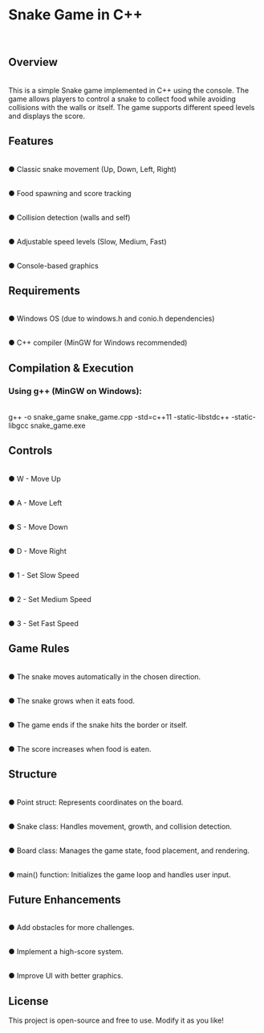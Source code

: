 <h1>Snake Game in C++</h1>
<br>

<h2>Overview</h2>

<br>This is a simple Snake game implemented in C++ using the console. The game allows players to control a snake to collect food while avoiding collisions with the walls or itself. The game supports different speed levels and displays the score.
<br>
<h2>Features</h2>

<br>● Classic snake movement (Up, Down, Left, Right)

<br>● Food spawning and score tracking

<br>● Collision detection (walls and self)

<br>● Adjustable speed levels (Slow, Medium, Fast)

<br>● Console-based graphics
<br>
<h2>Requirements</h2>

<br>● Windows OS (due to windows.h and conio.h dependencies)

<br>● C++ compiler (MinGW for Windows recommended)
<br>
<h2>Compilation & Execution</h2>

<h3>Using g++ (MinGW on Windows):</h3>

 <br>g++ -o snake_game snake_game.cpp -std=c++11 -static-libstdc++ -static-libgcc
 snake_game.exe
<br>
<h2>Controls</h2>

<br>● W - Move Up

<br>● A - Move Left

<br>● S - Move Down

<br>● D - Move Right

<br>● 1 - Set Slow Speed

<br>● 2 - Set Medium Speed

<br>● 3 - Set Fast Speed
<br>
<h2>Game Rules</h2>

<br>● The snake moves automatically in the chosen direction.

<br>● The snake grows when it eats food.

<br>● The game ends if the snake hits the border or itself.

<br>● The score increases when food is eaten.
<br>
<h2>Structure</h2>

<br>● Point struct: Represents coordinates on the board.

<br>● Snake class: Handles movement, growth, and collision detection.

<br>● Board class: Manages the game state, food placement, and rendering.

<br>● main() function: Initializes the game loop and handles user input.
<br>
<h2>Future Enhancements</h2>

<br>● Add obstacles for more challenges.

<br>● Implement a high-score system.

<br>● Improve UI with better graphics.
<br>
<h2>License</h2>

This project is open-source and free to use. Modify it as you like!
